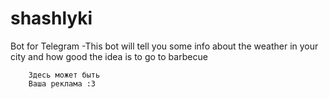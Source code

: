 # shashlyki
Bot for Telegram
-This bot will tell you some info about the weather in your city and how good the idea is to go to barbecue
```
    Здесь может быть
    Ваша реклама :3
```
